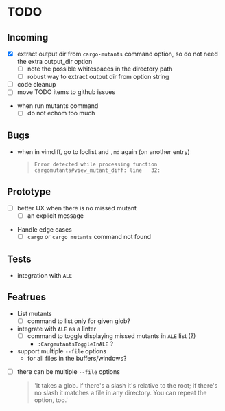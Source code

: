# TODO

## Incoming

- [x] extract output dir from `cargo-mutants` command option, so do not need the extra output_dir option
    - [ ] note the possible whitespaces in the directory path
    - [ ] robust way to extract output dir from option string
- [ ] code cleanup
- [ ] move TODO items to github issues
- when run mutants command
    - [ ] do not echom too much

## Bugs

- when in vimdiff, go to loclist and `,md` again (on another entry)
     > `Error detected while processing function cargomutants#view_mutant_diff: line   32:`

## Prototype

- [ ] better UX when there is no missed mutant
    - [ ] an explicit message
- Handle edge cases
    - [ ] `cargo` or `cargo mutants` command not found

## Tests

- integration with `ALE`

## Featrues

- List mutants
    - [ ] command to list only for given glob?
- integrate with `ALE` as a linter
    - [ ] command to toggle displaying missed mutants in `ALE` list (?)
        - `:CargmutantsToggleInALE` ?
- support multiple `--file` options
    - for all files in the buffers/windows?
- [ ] there can be multiple `--file` options
    > 'It takes a glob. If there's a slash it's relative to the root; if there's no slash it matches a file in any directory. You can repeat the option, too.'

